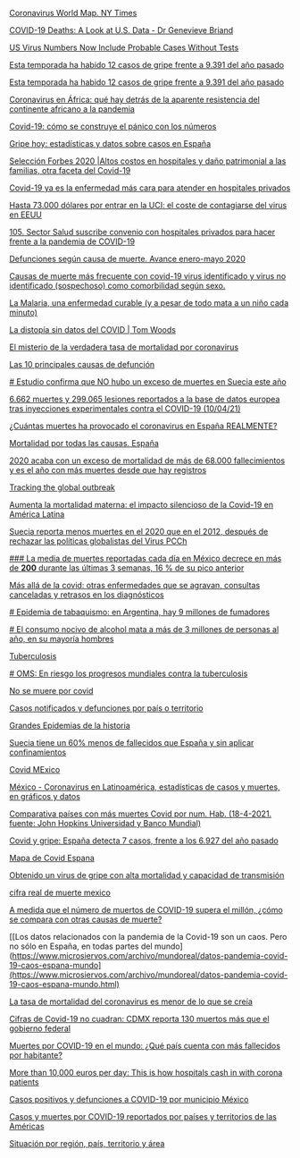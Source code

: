 [Coronavirus World Map. NY Times](https://www.nytimes.com/interactive/2020/world/coronavirus-maps.html)

[COVID-19 Deaths: A Look at U.S. Data - Dr Genevieve Briand](https://odysee.com/@halloftruth:c/covid-19-deaths-a-look-at-US-data-dr-genevieve-briand:c)

[US Virus Numbers Now Include Probable Cases Without Tests](https://www.usnews.com/news/health-news/articles/2020-04-15/us-virus-numbers-now-include-probable-cases-without-tests)

[Esta temporada ha habido 12 casos de gripe frente a 9.391 del año pasado](https://www.elmundo.es/ciencia-y-salud/salud/2021/04/09/607047bcfc6c83dd5b8b45c5.html)

[Esta temporada ha habido 12 casos de gripe frente a 9.391 del año pasado](https://www.elmundo.es/ciencia-y-salud/salud/2021/04/09/607047bcfc6c83dd5b8b45c5.html)

[Coronavirus en África: qué hay detrás de la aparente resistencia del continente africano a la pandemia](https://www.bbc.com/mundo/noticias-internacional-52575102)

[Covid-19: cómo se construye el pánico con los números](https://tierrapura.org/2021/04/28/covid-19-como-se-construye-el-panico-con-los-numeros/)

[Gripe hoy: estadísticas y datos sobre casos en España](https://www.epdata.es/datos/gripe-hoy-estadisticas-datos-casos-espana/202/espana/106)

[Selección Forbes 2020 |Altos costos en hospitales y daño patrimonial a las familias, otra faceta del Covid-19](https://www.forbes.com.mx/economia-covid-19-altos-costos-hospitales-privados-dano-patrimonial/)

[Covid-19 ya es la enfermedad más cara para atender en hospitales privados](https://www.forbes.com.mx/noticias-covid-19-enfermedad-mas-cara-hospitales-privados/?p=705700?p=705700&preview=true&_thumbnail_id=703086)

[Hasta 73.000 dólares por entrar en la UCI: el coste de contagiarse del virus en EEUU](https://www.lainformacion.com/mundo/coronavirus-estados-unidos-coste-tratamiento-uci-pandemia/6562325/?autoref=true)

[105. Sector Salud suscribe convenio con hospitales privados para hacer frente a la pandemia de COVID-19](https://www.gob.mx/salud/prensa/105-sector-salud-suscribe-convenio-con-hospitales-privados-para-hacer-frente-a-la-pandemia-de-covid-19)


[Defunciones según causa de muerte. Avance enero-mayo 2020](https://www.ine.es/jaxi/Tabla.htm?path=/t15/p417/covid/&file=01010.px)


[Causas de muerte más frecuente con covid-19 virus identificado y virus no identificado (sospechoso) como comorbilidad según sexo.](https://www.ine.es/jaxi/Datos.htm?path=/t15/p417/covid/&file=01010.px#!tabs-tabla)

[ La Malaria, una enfermedad curable (y a pesar de todo mata a un niño cada minuto)](https://www.medicusmundi.es/eu/actualidad/noticias/509/la-malaria-una-enfermedad-curable-y-a-pesar-de-todo-mata-a-un-nino-cada-minuto)

[ La distopía sin datos del COVID | Tom Woods](https://www.youtube.com/watch?v=2-Vq0nNHycE&ab_channel=CentroMises)

[ El misterio de la verdadera tasa de mortalidad por coronavirus](https://www.fundacionmf.org.ar/visor-producto.php?cod_producto=5643)

[Las 10 principales causas de defunción](https://www.who.int/es/news-room/fact-sheets/detail/the-top-10-causes-of-death)

[# Estudio confirma que NO hubo un exceso de muertes en Suecia este año](https://trikooba.com/estudio-confirma-que-no-hubo-un-exceso-de-muertes-en-suecia-este-ano/)

[ 6.662 muertes y 299.065 lesiones reportados a la base de datos europea tras inyecciones experimentales contra el COVID-19 (10/04/21)](https://trikooba.com/6-662-muertes-y-299-065-lesiones-reportados-a-la-base-de-datos-europea-tras-inyecciones-experimentales-contra-el-covid-19-10-04-21/)

[ ¿Cuántas muertes ha provocado el coronavirus en España REALMENTE?](https://www.youtube.com/watch?v=V-ca5NHV7BQ&ab_channel=Ra%C3%ADzdePi)

[Mortalidad por todas las causas. España](https://momo.isciii.es/public/momo/dashboard/momo_dashboard.html)

[ 2020 acaba con un exceso de mortalidad de más de 68.000 fallecimientos y es el año con más muertes desde que hay registros](https://www.eldiario.es/sociedad/muertes-semana-dispara-mortalidad-coronavirus-12-enero_1_5959361.html)

[Tracking the global outbreak](https://www.nytimes.com/interactive/2021/world/covid-cases.html)

[ Aumenta la mortalidad materna: el impacto silencioso de la Covid-19 en América Latina](https://ojo-publico.com/2582/aumenta-la-mortalidad-materna-en-america-latina-en-pandemia)

[Suecia reporta menos muertes en el 2020 que en el 2012, después de rechazar las políticas globalistas del Virus PCCh](https://tierrapura.org/2021/03/11/suecia-reporta-menos-muertes-en-el-2020-que-en-el-2012-despues-de-rechazar-las-politicas-globalistas-del-virus-pcch/?v=1)

[### La media de muertes reportadas cada día en México decrece en más de **200** durante las últimas 3 semanas, 16 % de su pico anterior](https://graphics.reuters.com/world-coronavirus-tracker-and-maps/es/countries-and-territories/mexico/)

[Más allá de la covid: otras enfermedades que se agravan, consultas canceladas y retrasos en los diagnósticos](https://www.publico.es/sociedad/alla-covid-enfermedades-agravan-consultas-canceladas-retrasos-diagnosticos.html)

[# Epidemia de tabaquismo: en Argentina, hay 9 millones de fumadores](https://www.caeme.org.ar/epidemia-de-tabaquismo-en-argentina-hay-9-millones-de-fumadores/#:~:text=El%20consumo%20de%20tabaco,fumadores%20expuestos%20al%20humo%20ajeno)

[# El consumo nocivo de alcohol mata a más de 3 millones de personas al año, en su mayoría hombres](https://www.who.int/es/news/item/21-09-2018-harmful-use-of-alcohol-kills-more-than-3-million-people-each-year--most-of-them-men)

[Tuberculosis](https://www.who.int/es/news-room/fact-sheets/detail/tuberculosis)

[# OMS: En riesgo los progresos mundiales contra la tuberculosis](https://www.who.int/es/news/item/14-10-2020-who-global-tb-progress-at-risk)

[No se muere por covid](https://www.lavanguardia.com/vida/20201018/484111948357/covid-19-muerte-datos-cancer-alzheimer-infartos.html)

[Casos notificados y defunciones por país o territorio](https://www.worldometers.info/coronavirus/?utm_campaign=homeAdvegas1)


[Grandes Epidemias de la historia](https://elordenmundial.com/mapas/grandes-epidemias-de-la-historia/)

[ Suecia tiene un 60% menos de fallecidos que España y sin aplicar confinamientos](https://www.libremercado.com/2021-03-31/suecia-sin-confinamiento-mejor-espana-mortalidad-economia-salud-6740689/)

[Covid MExico](https://datos.covid-19.conacyt.mx/#DOView)

[México - Coronavirus en Latinoamérica, estadísticas de casos y muertes, en gráficos y datos](https://www.epdata.es/datos/coronavirus-latinoamerica-estadisticas-casos-muertes-graficos-datos/532/mexico/184)

[Comparativa países con más muertes Covid por num. Hab. (18-4-2021. fuente: John Hopkins Universidad y Banco Mundial)](https://www.rtve.es/noticias/20210418/paises-muertos-coronavirus-poblacion/2012350.shtml)

[ Covid y gripe: España detecta 7 casos, frente a los 6.927 del año pasado](https://www.redaccionmedica.com/secciones/sanidad-hoy/covid-gripe-espana-detecta-7-casos-frente-6927-ano-pasado-8450)

[Mapa de Covid Espana](https://www.rtve.es/noticias/20210924/mapa-del-coronavirus-espana/2004681.shtml)

[ Obtenido un virus de gripe con alta mortalidad y capacidad de transmisión](https://elpais.com/sociedad/2013/05/03/actualidad/1367584080_767702.html)

[cifra real de muerte mexico](https://elpais.com/mexico/2021-03-28/mexico-ademite-que-la-cifra-de-fallecidos-por-la-covid-puede-ser-al-menos-un-60-mas-alta.html#:~:text=El%20Gobierno%20de%20M%C3%A9xico%20admiti%C3%B3,el%20momento%20con%20pruebas%20diagnosticadas)

[ A medida que el número de muertos de COVID-19 supera el millón, ¿cómo se compara con otras causas de muerte?](https://es.weforum.org/agenda/2020/09/a-medida-que-el-numero-de-muertos-de-covid-19-supera-el-millon-como-se-compara-con-otras-causas-de-muerte/)

[[Los datos relacionados con la pandemia de la Covid-19 son un caos. Pero no sólo en España, en todas partes del mundo](https://www.microsiervos.com/archivo/mundoreal/datos-pandemia-covid-19-caos-espana-mundo](https://www.microsiervos.com/archivo/mundoreal/datos-pandemia-covid-19-caos-espana-mundo.html)

[ La tasa de mortalidad del coronavirus es menor de lo que se creía](https://cronicaglobal.elespanol.com/vida/tasa-mortalidad-coronavirus-es-menor-se-creia_334038_102.html)

[ Cifras de Covid-19 no cuadran: CDMX reporta 130 muertos más que el gobierno federal](https://www.forbes.com.mx/noticias-cifras-covid-19-no-cuadran-cdmx-130-muertos-mas-que-gobierno-federal/)

[Muertes por COVID-19 en el mundo: ¿Qué país cuenta con más fallecidos por habitante?](https://www.rtve.es/noticias/20210604/paises-muertos-coronavirus-poblacion/2012350.shtml)

[ More than 10,000 euros per day: This is how hospitals cash in with corona patients](https://www.wochenblick.at/bis-zu-30-000-euro-so-cashen-krankenhaeuser-mit-corona-patienten-ab/)

[Casos positivos y defunciones a COVID-19 por municipio México]([https://salud.edomex.gob.mx/salud/covid19_municipio](https://salud.edomex.gob.mx/salud/covid19_municipio))

[Casos y muertes por COVID-19 reportados por países y territorios de las Américas]([https://who.maps.arcgis.com/apps/webappviewer/index.html?id=2203b04c3a5f486685a15482a0d97a87&extent=-17277700.8881%2C-1043174.5225%2C-1770156.5897%2C6979655.9663%2C102100](https://who.maps.arcgis.com/apps/webappviewer/index.html?id=2203b04c3a5f486685a15482a0d97a87&extent=-17277700.8881%2C-1043174.5225%2C-1770156.5897%2C6979655.9663%2C102100))

[Situación por región, país, territorio y área]([https://covid19.who.int/table](https://covid19.who.int/table))
[]()
[]()
[]()
[]()
[]()
[]()
[]()
[]()
[]()
[]()
[]()
